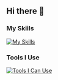 ## Hi there 👋

### My Skiils
[![My Skills](https://skillicons.dev/icons?i=cpp,c,py,java,html,css,js,ts,nodejs,react)](https://skillicons.dev)

### Tools I Use
[![Tools I Can Use](https://skillicons.dev/icons?i=git,docker,vscode,vim,qt,anaconda,cmake,vite,npm,mongodb)](https://skillicons.dev)

<!--
**Emptope/Emptope** is a ✨ _special_ ✨ repository because its `README.md` (this file) appears on your GitHub profile.

Here are some ideas to get you started:

- 🔭 I’m currently working on ...
- 🌱 I’m currently learning ...
- 👯 I’m looking to collaborate on ...
- 🤔 I’m looking for help with ...
- 💬 Ask me about ...
- 📫 How to reach me: ...
- 😄 Pronouns: ...
- ⚡ Fun fact: ...
-->
